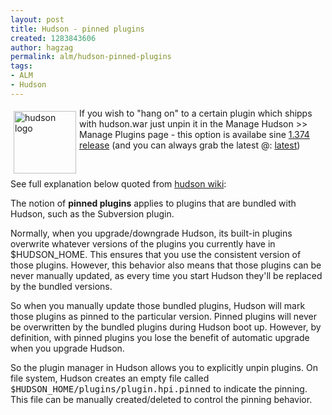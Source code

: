 ```yaml
---
layout: post
title: Hudson - pinned plugins
created: 1283843606
author: hagzag
permalink: alm/hudson-pinned-plugins
tags:
- ALM
- Hudson
---
```

<p><img width="100" vspace="5" hspace="5" height="100" border="0" align="left" alt="hudson logo" src="/files/upload/29/banner-100.png" />If you wish to &quot;hang on&quot; to a certain plugin which shipps with hudson.war just unpin it in the Manage Hudson &gt;&gt; Manage Plugins page - this option is availabe sine <a href="http://www.hudson-ci.org/download/war/1.374/hudson.war">1.374 release</a> (and you can always grab the latest @: <a href="http://www.hudson-ci.org/latest/hudson.war">latest</a>)</p>
<p>&nbsp;</p>
<p>See full explanation below quoted from <a href="http://wiki.hudson-ci.org">hudson wiki</a>:</p>
<!--break-->
<p>The notion of <b>pinned plugins</b> applies to plugins that are  bundled with Hudson, such as the Subversion plugin.</p>
<p>Normally, when you upgrade/downgrade Hudson, its built-in plugins  overwrite whatever versions of the plugins you currently have in  $HUDSON_HOME. This ensures that you use the consistent version of those  plugins. However, this behavior also means that those plugins can be  never manually updated, as every time you start Hudson they'll be  replaced by the bundled versions.</p>
<p>So when you manually update those bundled plugins, Hudson will mark  those plugins as pinned to the particular version. Pinned plugins will  never be overwritten by the bundled plugins during Hudson boot up.  However, by definition, with pinned plugins you lose the benefit of  automatic upgrade when you upgrade Hudson.</p>
<p>So the plugin manager in Hudson allows you to explicitly unpin  plugins. On file system, Hudson creates an empty file called <tt>$HUDSON_HOME/plugins/plugin.hpi.pinned</tt>  to indicate the pinning. This file can be manually created/deleted to  control the pinning behavior.</p>
